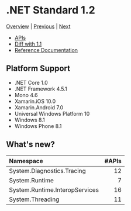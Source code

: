 # .NET Standard 1.2

[Overview](../versions.md) | [Previous](netstandard1.1.md) | [Next](netstandard1.3.md)

* [APIs](netstandard1.2_ref.md)
* [Diff with 1.1](netstandard1.2_diff.md)
* [Reference Documentation](https://docs.microsoft.com/en-us/dotnet/api/?view=netstandard-1.2)

## Platform Support

* .NET Core 1.0
* .NET Framework 4.5.1
* Mono 4.6
* Xamarin.iOS 10.0
* Xamarin.Android 7.0
* Universal Windows Platform 10
* Windows 8.1
* Windows Phone 8.1

## What's new?

| Namespace                      | #APIs |
|:-------------------------------|------:|
| System.Diagnostics.Tracing     |    12 |
| System.Runtime                 |     7 |
| System.Runtime.InteropServices |    16 |
| System.Threading               |    11 |
